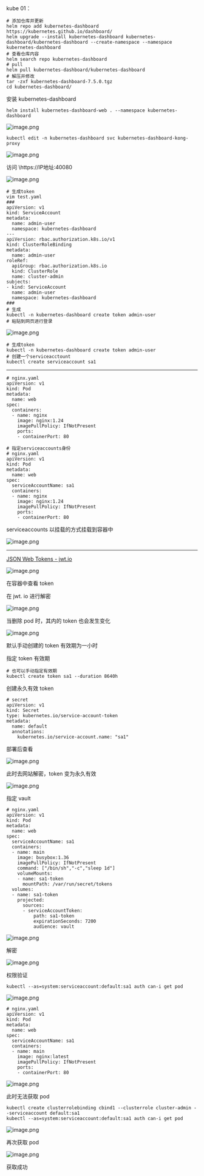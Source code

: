 kube 01：

```shell
# 添加仓库并更新
helm repo add kubernetes-dashboard https://kubernetes.github.io/dashboard/
helm upgrade --install kubernetes-dashboard kubernetes-dashboard/kubernetes-dashboard --create-namespace --namespace kubernetes-dashboard
# 查看仓库内容
helm search repo kubernetes-dashboard
# pull
helm pull kubernetes-dashboard/kubernetes-dashboard
# 解压并修改
tar -zxf kubernetes-dashboard-7.5.0.tgz 
cd kubernetes-dashboard/
```

安装 kubernetes-dashboard
```shell
helm install kubernetes-dashboard-web . --namespace kubernetes-dashboard
```
![image.png](https://gitee.com/zhaojiedong/img/raw/master/202408070908610.png)

```shell
kubectl edit -n kubernetes-dashboard svc kubernetes-dashboard-kong-proxy 
```
![image.png](https://gitee.com/zhaojiedong/img/raw/master/202408070929942.png)


访问 \https://IP地址:40080

![image.png](https://gitee.com/zhaojiedong/img/raw/master/202408070929799.png)

```shell
# 生成token
vim test.yaml
###
apiVersion: v1
kind: ServiceAccount
metadata:
  name: admin-user
  namespace: kubernetes-dashboard
--- 
apiVersion: rbac.authorization.k8s.io/v1
kind: ClusterRoleBinding
metadata:
  name: admin-user
roleRef:
  apiGroup: rbac.authorization.k8s.io
  kind: ClusterRole
  name: cluster-admin
subjects:
- kind: ServiceAccount
  name: admin-user
  namespace: kubernetes-dashboard
###
# 生成
kubectl -n kubernetes-dashboard create token admin-user
# 粘贴到网页进行登录
```

![image.png](https://gitee.com/zhaojiedong/img/raw/master/202408071056415.png)

```shell
# 生成token
kubectl -n kubernetes-dashboard create token admin-user
# 创建一个serviceacctount
kubectl create serviceaccount sa1
```


******

```shell
# nginx.yaml
apiVersion: v1
kind: Pod
metadata: 
  name: web
spec:
  containers:
  - name: nginx
    image: nginx:1.24
    imagePullPolicy: IfNotPresent
    ports:
    - containerPort: 80
```

```shell
# 指定serviceaccounts身份
# nginx.yaml
apiVersion: v1
kind: Pod
metadata: 
  name: web
spec:
  serviceAccountName: sa1
  containers:
  - name: nginx
    image: nginx:1.24
    imagePullPolicy: IfNotPresent
    ports:
    - containerPort: 80
```
serviceaccounts 以挂载的方式挂载到容器中

![image.png](https://gitee.com/zhaojiedong/img/raw/master/202408071908732.png)

******

[JSON Web Tokens - jwt.io](https://jwt.io/)

![image.png](https://gitee.com/zhaojiedong/img/raw/master/202408071911480.png)

在容器中查看 token

在  jwt. io 进行解密

![image.png](https://gitee.com/zhaojiedong/img/raw/master/202408071913263.png)

当删除 pod 时，其内的 token 也会发生变化

![image.png](https://gitee.com/zhaojiedong/img/raw/master/202408071916001.png)

默认手动创建的 token 有效期为一小时

指定 token 有效期
```shell
# 也可以手动指定有效期
kubectl create token sa1 --duration 8640h
```

创建永久有效 token

```shell
# secret
apiVersion: v1
kind: Secret
type: kubernetes.io/service-account-token
metadata:
  name: default
  annotations:
    kubernetes.io/service-account.name: "sa1"
```
部署后查看

![image.png](https://gitee.com/zhaojiedong/img/raw/master/202408071924394.png)

此时去网站解密，token 变为永久有效

![image.png](https://gitee.com/zhaojiedong/img/raw/master/202408071925513.png)

指定 vault

```shell
# nginx.yaml
apiVersion: v1
kind: Pod
metadata:
  name: web
spec:
  serviceAccountName: sa1
  containers:
  - name: main
    image: busybox:1.36
    imagePullPolicy: IfNotPresent
    command: ["/bin/sh","-c","sleep 1d"]
    volumeMounts:
    - name: sa1-token
      mountPath: /var/run/secret/tokens
  volumes:
  - name: sa1-token
    projected:
      sources:
      - serviceAccountToken:
          path: sa1-token
          expirationSeconds: 7200
          audience: vault
```
![image.png](https://gitee.com/zhaojiedong/img/raw/master/202408071948559.png)

解密

![image.png](https://gitee.com/zhaojiedong/img/raw/master/202408071949534.png)

权限验证

```shell
kubectl --as=system:serviceaccount:default:sa1 auth can-i get pod
```
![image.png](https://gitee.com/zhaojiedong/img/raw/master/202408071952160.png)

```shell
# nginx.yaml
apiVersion: v1
kind: Pod
metadata:
  name: web
spec:
  serviceAccountName: sa1
  containers:
  - name: main
    image: nginx:latest
    imagePullPolicy: IfNotPresent
    ports:
    - containerPort: 80
```

![image.png](https://gitee.com/zhaojiedong/img/raw/master/202408071957528.png)

此时无法获取 pod

```shell
kubectl create clusterrolebinding cbind1 --clusterrole cluster-admin --serviceaccount default:sa1
kubectl --as=system:serviceaccount:default:sa1 auth can-i get pod
```
![image.png](https://gitee.com/zhaojiedong/img/raw/master/202408072007336.png)

再次获取 pod

![image.png](https://gitee.com/zhaojiedong/img/raw/master/202408072008423.png)

获取成功

